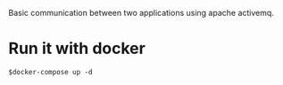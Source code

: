 Basic communication between two applications using apache activemq.

# Run it with docker

```
$docker-compose up -d
```
